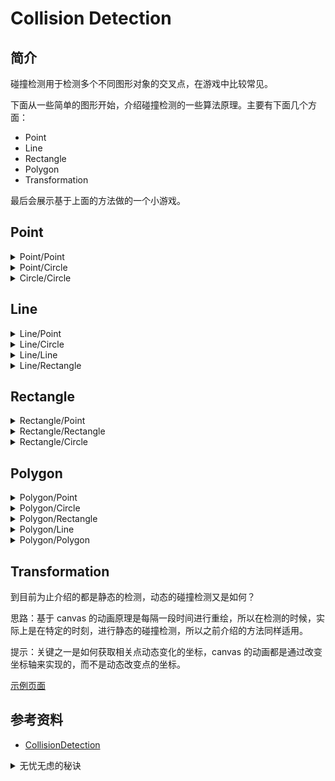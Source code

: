 # Collision Detection

## 简介


碰撞检测用于检测多个不同图形对象的交叉点，在游戏中比较常见。

下面从一些简单的图形开始，介绍碰撞检测的一些算法原理。主要有下面几个方面：
- Point
- Line
- Rectangle
- Polygon
- Transformation

最后会展示基于上面的方法做的一个小游戏。


## Point

<details>
<summary>Point/Point</summary>

**点与点**的碰撞可以说是最基础的碰撞检测。

思路：检查它们的 X 和 Y 坐标是否一样。

[示例页面][url-lab-1]

```js
/*
 * (x1,x2) 点的坐标
 * (y1,y2) 点的坐标
 */
function checkPointPoint(x1,x2,y1,y2) {
  if (x1 == x2 && y1 == y2) {
    return true; // 发生碰撞
  } else {
    return false; // 没有碰撞
  }
}
```

</details>

<details>
<summary>Point/Circle</summary>

思路：比较点和圆心之间的距离 `distance` 是否**小于或等于**圆的半径 `r` 。

两个点之间的距离，在几何上进行转换，使用勾股定理可以得出。

[示例页面][url-lab-2]

```js
/*
 * (px,py) 点的坐标
 * (cx,cy) 圆心的坐标
 * radius 圆的半径
 */
function checkPointCircle({px,py,cx,cy,radius}) {
  const minusX = px - cx;
  const minusY = py - cy;
  const distance = Math.sqrt(minusX*minusX + minusY*minusY);
  if (distance <= radius) {
    return true; // 发生碰撞
  } else {
    return false; // 没有碰撞
  }
}
```

</details>

<details>
<summary>Circle/Circle</summary>

思路：比较两个圆心之间的距离 `distance` 是否**小于或等于**两个圆的半径之和 `r1+r2` 。

[示例页面][url-lab-3]

```js
/*
 * (c1x,c1y) 圆心的坐标
 * (c2x,c2y) 圆心的坐标
 * r1,r2 圆的半径
 */
function checkCircleCircle({c1x,c1y,c2x,c2y,r1,r2}) {
  const minusX = c1x - c2x;
  const minusY = c1y - c2y;
  const distance = Math.sqrt(minusX*minusX + minusY*minusY);
  if (distance <= r1+r2) {
    return true; // 发生碰撞
  } else {
    return false; // 没有碰撞
  }
}
```

</details>

## Line

<details>
<summary>Line/Point</summary>

**线与点**的碰撞检测，观察下面一张图：

![line-point][url-local-1]

思路：当点在线上时，到两个端点的距离之和与线的长度相同。

注意：考虑到计算的精度误差，可以设置一个误差允许范围值，这样会感觉更加自然一些。

[示例页面][url-lab-4]

```js
/*
 * (x1,y1) 线的一个端点
 * (x2,y2) 线的另一个端点
 * (px,py) 检测点的坐标
 */
function checkLinePoint({x1,y1,x2,y2,px,py}) {
  const d1 = getLen([px,py],[x2,y2]);
  const d2 = getLen([px,py],[x2,y2]);
  const lineLen = getLen([x1,y1],[x2,y2]);
  const buffer = 0.1; // 误差允许范围
  if (d1+d2 >= lineLen-buffer && d1+d2 <= lineLen+buffer) {
    return true; // 发生碰撞
  } else {
    return false; // 没有碰撞
  }
}

/*
 * 勾股定理计算两点间直线距离
 * point1 线的一个端点
 * point2 线的另一个端点
 */
function getLen(point1,point2) {
  const [x1,y2] = point1;
  const [x2,y2] = point1;
  const minusX = x2-x1;
  const minusY = y2-y1;
  const len = Math.sqrt(minusX*minusX + minusY*minusY);
  return len;
}
```

</details>

<details>
<summary>Line/Circle</summary>

思路：找到线上离圆心最近点的距离，与圆的半径进行比较。

提示：离圆心最近点，使用[矢量的点积][url-article-1]可以推导计算得出。

  <details>
  <summary>推导计算</summary>

  ```js
  /**
   *
   * a 代表线的向量
   * t 系数
   * p1 直线上任意一点
   * p0 非直线上的一点
   * pt 直线上离 p0 最近的一点
   *
   * pt = p1 + t*a  // p1 和 pt 都在直线上，存在这样成立的关系系数 t
   *
   * (a.x,a.y)*(pt.x-p0.x,pt.y-p0.y) = 0 // 垂直的向量，点积为 0
   *
   * (a.x,a.y)*( (p1+t*a).x-p0.x,(p1+t*a).y-p0.y) = 0 // 带入 pt
   *
   * a.x *(p1.x + t*a.x - p0.x) + a.y *(p1.y + t*a.y - p0.y)  = 0
   * t*(a.x*a.x + a.y*a.y) = a.x*(p0.x-p1.x)+a.y*(p0.y-p1.y)
   * t = (a.x*(p0.x-p1.x)+a.y*(p0.y-p1.y)) / ((a.x*a.x + a.y*a.y))
   *
   * 得出系数 t 的值后，代入到一开始的公式中，就可以得出 pt 的坐标
   */
  ```

  </details>

[示例页面][url-lab-5]

```js
/*
 * (x1,y1) 线的一个端点
 * (x2,y2) 线的另一个端点
 * (px,py) 圆心的坐标
 * radius  圆的半径
 */
function checkLineCircle({x1,y1,x2,y2,cx,cy,radius}) {
  // 判断圆内的情况
  const isInside1 = checkPointCircle({px:x1,py:y1,cx,cy,radius});
  const isInside2 = checkPointCircle({px:x2,py:y2,cx,cy,radius});
  if (isInside1 || isInside2) {
    return true
  }

  // 使用矢量的点积推导得出的计算方法
  const pointVectorX = x1 - x2;
  const pointVectorY = y1 - y2;
  const t = (pointVectorX*(cx - x1) + pointVectorY*(cy-y1))/(pointVectorX*pointVectorX+pointVectorY*pointVectorY);
  const closestX = x1 + t*pointVectorX;
  const closestY = y1 + t*pointVectorY;

  // 几何中矢量是无限延伸的，所以实际中要判断是否在线段上
  const isOnSegment = checkLinePoint({x1,y1,x2,y2, px:closestX,py:closestY});
  if (!isOnSegment) return false;

  const distX = closestX - cx;
  const distY = closestY - cy;
  const distance = Math.sqrt( (distX*distX) + (distY*distY) );

  if (distance <= radius) {
    return true; // 发生碰撞
  } else {
    return false; // 没有碰撞
  }
}

```

</details>

<details>
<summary>Line/Line</summary>

思路：在坐标系里面，直线都可以使用二元一次方程表示，当直线方程的系数满足一定条件时，就一定会相交。

[示例页面][url-lab-6]

```js
/*
 * (x1,y1) 线1的一个端点
 * (x2,y2) 线1的另一个端点
 * (x3,y3) 线2的一个端点
 * (x4,y4) 线2的另一个端点
 */
function checkLineLine({x1,y1,x2,y2,x3,y3,x4,y4}) {
  // 根据两个点可以得出直线的方程，拿到系数
  const t1 = ((x4-x3)*(y1-y3) - (y4-y3)*(x1-x3)) / ((y4-y3)*(x2-x1) - (x4-x3)*(y2-y1));
  const t2 = ((x2-x1)*(y1-y3) - (y2-y1)*(x1-x3)) / ((y4-y3)*(x2-x1) - (x4-x3)*(y2-y1));

  // 直线相交的条件
  if (t1 >= 0 && t1 <= 1 && t2 >= 0 && t2 <= 1) {
    return true; // 发生碰撞
  } else {
    return false; // 没有碰撞
  }
}
```

</details>

<details>
<summary>Line/Rectangle</summary>

思路：**直线与矩形**的碰撞检测，可以转换为直线与矩形四条边的碰撞检测。

[示例页面][url-lab-7]

```js
/*
 * (x1,y1) 线的一个端点
 * (x2,y2) 线的另一个端点
 * (rx,ry) 矩形顶点坐标
 * rw 矩形宽度
 * rh  矩形高度
 */
function checkLineRectangle({x1,y1,x2,y2,rx,ry,rw,rh}) {
  const isLeftCollision =   checkLineLine(x1,y1,x2,y2, x3:rx,y3:ry,x4:rx, y4:ry+rh);
  const isRightCollision =  checkLineLine(x1,y1,x2,y2, x3:rx+rw,y3:ry, x4:rx+rw,y4:ry+rh);
  const isTopCollision =    checkLineLine(x1,y1,x2,y2, x3:rx,y3:ry, x4:rx+rw,y4:ry);
  const isBottomCollision = checkLineLine(x1,y1,x2,y2, x3:rx,y3:ry+rh, x4:rx+rw,y4:ry+rh);

  if (isLeftCollision || isRightCollision || isTopCollision || isBottomCollision ) {
    return true; // 发生碰撞
  } else {
    return false; // 没有碰撞
  }
}
```

</details>

## Rectangle
<details>
<summary>Rectangle/Point</summary>

思路：点的坐标是否在矩形的坐标范围之内。

[示例页面][url-lab-8]

```js
/*
 * (px,py) 点的坐标
 * (rx,ry) 矩形顶点的坐标
 * rw 矩形的宽度
 * rh 矩形的高度
 */
function checkRectanglePoint({px,py,rx,ry,rw,rh}) {
  const isTrue = px >= rx && // 左边界
                 px <= rx + rw && // 右边界
                 py >= ry && // 上边界
                 py <= ry + rh; // 下边界
  if (isTrue) {
    return true; // 发生碰撞
  } else {
    return false; // 没有碰撞
  }
}
```

</details>

<details>
<summary>Rectangle/Rectangle</summary>

**矩形与矩形**的碰撞检测，看下面一张图：

![rect-rect][url-local-2]

思路：根据点的坐标比较。

[示例页面][url-lab-9]

```js
/*
 * (px,py) 点的坐标
 * (rx,ry) 矩形顶点的坐标
 * rw 矩形的宽度
 * rh 矩形的高度
 */
function checkRectanglePoint({px,py,rx,ry,rw,rh}) {
  const isTrue = px >= rx && // 左边界
                 px <= rx + rw && // 右边界
                 py >= ry && // 上边界
                 py <= ry + rh; // 下边界
  if (isTrue) {
    return true; // 发生碰撞
  } else {
    return false; // 没有碰撞
  }
}
```

</details>

<details>
<summary>Rectangle/Circle</summary>

思路：
1. 首先要确定圆处于矩形那个边界；
2. 然后在边界上确定与圆心距离最短的点；
3. 最后使用勾股定理计算出距离，与圆心半径进行比较。


[示例页面][url-lab-10]

```js
/*
 * (cx,cy) 圆心的坐标
 * radius 圆的半径
 * (rx,ry) 矩形顶点的坐标
 * rw 矩形的宽度
 * rh 矩形的高度
 */
function checkRectangleCircle({cx,cy,radius,rx,ry,rw,rh}) {
  let nearestX = cx,nearestY = cy; // 初始化边界上离圆心最近的点坐标
  if (cx < rx) {
    nearestX = rx;
  } else if (cx > rx + rw) {
    nearestX = rx + rw;
  }
  if (cy < ry) {
    nearestY = ry;
  } else if (cy > ry + rh) {
    nearestY = ry + rh;
  }
  const distX = cx-nearestX;
  const distY = cy-nearestY;
  const distance = Math.sqrt( (distX*distX) + (distY*distY) );

  if (distance <= radius) {
    return true; // 发生碰撞
  } else {
    return false; // 没有碰撞
  }
}
```

</details>


## Polygon
<details>
<summary>Polygon/Point</summary>

思路：**多边形与点**的碰撞检测，需要每一条边与点进行检测，才能确定是否产生了碰撞。


[示例页面][url-lab-11]

```js
/*
 * points 多边形顶点坐标，形式为 [[x1,y1],[x2,y2]]
 * (px,py) 检测点坐标
 */
function checkPolygonPoint({points,px,py}) {
  let collision = false;
  const pointsLen = points.length;

  for (let index = 0; index < pointsLen; index++) {
    const currentPoint = points[index];
    const next = index === pointsLen-1 ? 0:index+1;
    const nextPoint = points[next];
    const [cx,cy] = currentPoint;
    const [nx,ny] = nextPoint;
    // 乔丹曲线定理
    const judgeX = px < (nx-cx)*(py-cy) / (ny-cy)+cx;
    const judgeY = (cy >= py && ny < py) || (cy < py && ny >= py);
    if (judgeX && judgeY) {
      collision = !collision;
    }
  }

  return collision;
}
```

</details>


<details>
<summary>Polygon/Circle</summary>

思路：**多边形与圆**的碰撞检测，可以分解为多边形的边与圆的碰撞检测，只要有一条边产生了碰撞，就可以进行判定。

这个时候可以使用之前介绍的关于 **Line/Circle** 检测的方法。

[示例页面][url-lab-12]

```js
/*
 * points 多边形顶点坐标，形式为 [[x1,y1],[x2,y2]]
 * (cx,cy) 圆心坐标
 * radius 圆半径
 */
function checkPolygonCircle({points,cx,cy,radius}) {
  const pointsLen = points.length;

  for (let index = 0; index < pointsLen; index++) {
    const currentPoint = points[index];
    const next = index === pointsLen-1 ? 0:index+1;
    const nextPoint = points[next];
    const [x1,y1] = currentPoint;
    const [x2,y2] = nextPoint;
    const collision = checkLineCircle({x1,y1,x2,y2,cx,cy,radius});
    if (collision) {
      return true;
    }
  }

  return false;
}
```

</details>

<details>
<summary>Polygon/Rectangle</summary>

思路：**多边形与矩形**的碰撞检测，可以分解为多边形的边与矩形的碰撞检测，只要有一条边产生了碰撞，就可以进行判定。

这个时候可以使用之前介绍的关于 **Line/Rectangle** 检测的方法。

[示例页面][url-lab-13]

```js
/*
 * points 多边形顶点坐标，形式为 [[x1,y1],[x2,y2]]
 * (rx,ry) 矩形左上角顶点坐标
 * rw 矩形宽度
 * rh 矩形高度
 */
function checkPolygonRectangle({points,rx,ry,rw,rh}) {
  const pointsLen = points.length;

  for (let index = 0; index < pointsLen; index++) {
    const currentPoint = points[index];
    const next = index === pointsLen-1 ? 0:index+1;
    const nextPoint = points[next];
    const [x1,y1] = currentPoint;
    const [x2,y2] = nextPoint;
    const collision = checkLineRectangle({x1,y1,x2,y2,rx,ry,rw,rh});
    if (collision) {
      return true;
    }
  }

  return false;

}
```

</details>





<details>
<summary>Polygon/Line</summary>

思路：**多边形与直线**的碰撞检测，可以分解为多边形的边与直线的碰撞检测，只要有一条边产生了碰撞，就可以进行判定。

这个时候可以使用之前介绍的关于 **Line/Line** 检测的方法。

[示例页面][url-lab-14]

```js
/*
 * points 多边形顶点坐标，形式为 [[x1,y1],[x2,y2]]
 * (x1,y1) 直线线端点坐标
 * (x2,y2) 直线另一个端点坐标
 */
function checkPolygonLine({points,x1,y1,x2,y2}) {
  const pointsLen = points.length;

  for (let index = 0; index < pointsLen; index++) {
    const currentPoint = points[index];
    const next = index === pointsLen-1 ? 0:index+1;
    const nextPoint = points[next];
    const [x3,y3] = currentPoint;
    const [x4,y4] = nextPoint;

    const collision = checkLineLine({x1,y1,x2,y2,x3,y3,x4,y4});
    if (collision) {
      return true;
    }
  }

  return false;

}
```

</details>

<details>
<summary>Polygon/Polygon</summary>

思路：**多边形与多边形**的碰撞检测，检测一个多边形任意边是否与另外一个多边形的任意边产生碰撞。

这个时候可以使用前面介绍的关于 **Polygon/Line** 检测的方法。

[示例页面][url-lab-15]

```js
/*
 * points1 多边形1顶点坐标，形式为 [[x1,y1],[x2,y2]]
 * points2 多边形2顶点坐标，形式为 [[x1,y1],[x2,y2]]
 */
function checkPolygonPolygon({points1,points2}) {
  const pointsLen = points1.length;

  for (let index = 0; index < pointsLen; index++) {
    const currentPoint = points1[index];
    const next = index === pointsLen-1 ? 0:index+1;
    const nextPoint = points1[next];
    const [x1,y1] = currentPoint;
    const [x2,y2] = nextPoint;
    const collision = checkPolygonLine({points:points2,x1,y1,x2,y2});
    if (collision) {
      return true;
    }
  }

  return false;

}
```

</details>

## Transformation
到目前为止介绍的都是静态的检测，动态的碰撞检测又是如何？

思路：基于 canvas 的动画原理是每隔一段时间进行重绘，所以在检测的时候，实际上是在特定的时刻，进行静态的碰撞检测，所以之前介绍的方法同样适用。

提示：关键之一是如何获取相关点动态变化的坐标，canvas 的动画都是通过改变坐标轴来实现的，而不是动态改变点的坐标。

[示例页面][url-lab-16]


## <a name="reference"></a> 参考资料
- [CollisionDetection][url-github-1]

[url-github-1]:https://github.com/jeffThompson/CollisionDetection

[url-article-1]:https://www.shuxuele.com/algebra/vectors-dot-product.html

[url-lab-1]:https://xxholic.github.io/lab/blog/58/point-point.html
[url-lab-2]:https://xxholic.github.io/lab/blog/58/point-circle.html
[url-lab-3]:https://xxholic.github.io/lab/blog/58/circle-circle.html
[url-lab-4]:https://xxholic.github.io/lab/blog/60/line-point.html
[url-lab-5]:https://xxholic.github.io/lab/blog/60/line-circle.html
[url-lab-6]:https://xxholic.github.io/lab/blog/60/line-line.html
[url-lab-7]:https://xxholic.github.io/lab/blog/60/line-rectangle.html
[url-lab-8]:https://xxholic.github.io/lab/blog/59/rectangle-point.html
[url-lab-9]:https://xxholic.github.io/lab/blog/59/rectangle-rectangle.html
[url-lab-10]:https://xxholic.github.io/lab/blog/59/rectangle-circle.html
[url-lab-11]:https://xxholic.github.io/lab/blog/61/polygon-point.html
[url-lab-12]:https://xxholic.github.io/lab/blog/61/polygon-circle.html
[url-lab-13]:https://xxholic.github.io/lab/blog/61/polygon-rectangle.html
[url-lab-14]:https://xxholic.github.io/lab/blog/61/polygon-line.html
[url-lab-15]:https://xxholic.github.io/lab/blog/61/polygon-polygon.html
[url-lab-16]:https://xxholic.github.io/lab/blog/63/translate-rotate.html

[url-local-1]:./images/collision-detection/line-point.jpg
[url-local-2]:./images/collision-detection/rect-rect.jpg

<details>
<summary>无忧无虑的秘诀</summary>

![poster][url-local-poster]

</details>

[url-local-poster]:./images/collision-detection/poster.png